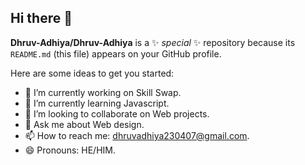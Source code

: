 ## Hi there 👋


**Dhruv-Adhiya/Dhruv-Adhiya** is a ✨ _special_ ✨ repository because its `README.md` (this file) appears on your GitHub profile.

Here are some ideas to get you started:

- 🔭 I’m currently working on Skill Swap. 
- 🌱 I’m currently learning Javascript.
- 👯 I’m looking to collaborate on Web projects.
- 💬 Ask me about Web design.
- 📫 How to reach me: dhruvadhiya230407@gmail.com.
- 😄 Pronouns: HE/HIM.
  


